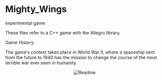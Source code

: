 # Mighty_Wings
experimental game

These files refer to a C++ game with the Allegro library.

Game History:

The game's context takes place in World War II, where a spaceship sent from the future to 1940 has the mission to change the course of the most terrible war ever seen in humanity.

<p align="center"><img src="https://github.com/Edu2805/Mighty_Wings/main/Mighty%20Wings/imagens/start.png" title="Readme"/></p>
